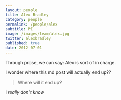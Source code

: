 ```yaml
---
layout: people
title: Alex Bradley
category: people
permalink: /people/alex
subtitle: PI
image: /images/team/alex.jpg
twitter: alexbradley
published: true
date: 2012-07-01
---
```


Through prose, we can say: Alex is sort of in charge. 

I wonder where this md post will actually end up??
> Where will it end up?

I _really don't know_


